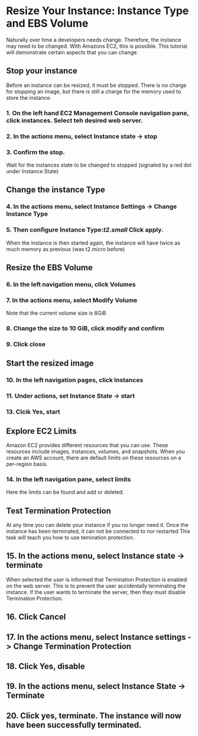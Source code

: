 # Resize Your Instance: Instance Type and EBS Volume

Naturally over time a developers needs change. Therefore, the instance may need to be changed. With Amazons EC2, this is possible. This tutorial will demonstrate certain aspects that you can change.

## Stop your instance

Before an instance can be resized, it must be stopped. There is no charge for stopping an image, but there is still a charge for the memory used to store the instance.

### 1. On the left hand EC2 Management Console navigation pane, click instances. Select teh desired web server.

### 2. In the actions menu, select Instance state -> stop

### 3. Confirm the stop.

Wait for the instances state to be changed to stopped (signaled by a red dot under Instance State)

## Change the instance Type

### 4. In the actions menu, select Instance Settings -> Change Instance Type

### 5. Then configure **Instance Type**:*t2.small* Click apply.

When the instance is then started again, the instance will have twice as much memory as previous (was t2.micro before)

## Resize the EBS Volume

### 6. In the left navigation menu, click Volumes

### 7. In the actions menu, select Modify Volume

Note that the current volume size is 8GiB

### 8. Change the size to 10 GiB, click modify and confirm

### 9. Click close

## Start the resized image

### 10. In the left navigation pages, click Instances

### 11. Under actions, set Instance State -> start

### 13. Clcik Yes, start

## Explore EC2 Limits

Amazon EC2 provides different resources that you can use. These resources include images, instances, volumes, and snapshots. When you create an AWS account, there are default limits on these resources on a per-region basis.

### 14. In the left navigation pane, select limits

Here the limits can be found and add or deleted.

## Test Termination Protection

At any time you can delete your instance if you no longer need it. Once the instance has been terminated, it can not be connected to nor restarted
This task will teach you how to use temination protection.

## 15. In the actions menu, select Instance state -> terminate

When selected the user is informed that Termination Protection is enabled on the web server. This is to prevent the user accidentally terminating the instance. If the user wants to terminate the server, then they must disable Termination Protection.

## 16. Click Cancel

## 17. In the actions menu, select Instance settings -> Change Termination Protection

## 18. Click Yes, disable

## 19. In the actions menu, select Instance State -> Terminate

## 20. Click yes, terminate. The instance will now have been successfully terminated. 


